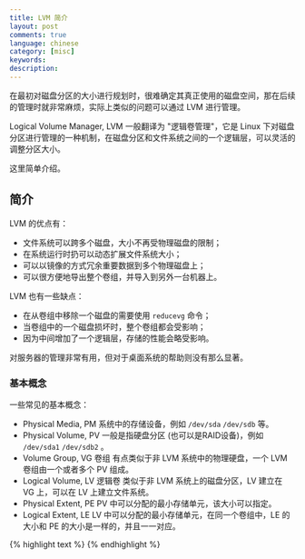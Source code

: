 ```yaml
---
title: LVM 简介
layout: post
comments: true
language: chinese
category: [misc]
keywords:
description:
---
```


在最初对磁盘分区的大小进行规划时，很难确定其真正使用的磁盘空间，那在后续的管理时就非常麻烦，实际上类似的问题可以通过 LVM 进行管理。

Logical Volume Manager, LVM 一般翻译为 "逻辑卷管理"，它是 Linux 下对磁盘分区进行管理的一种机制，在磁盘分区和文件系统之间的一个逻辑层，可以灵活的调整分区大小。

这里简单介绍。

<!-- more -->

## 简介

LVM 的优点有：

* 文件系统可以跨多个磁盘，大小不再受物理磁盘的限制；
* 在系统运行时扔可以动态扩展文件系统大小；
* 可以以镜像的方式冗余重要数据到多个物理磁盘上；
* 可以很方便地导出整个卷组，并导入到另外一台机器上。

LVM 也有一些缺点：

* 在从卷组中移除一个磁盘的需要使用 `reducevg` 命令；
* 当卷组中的一个磁盘损坏时，整个卷组都会受影响；
* 因为中间增加了一个逻辑层，存储的性能会略受影响。

对服务器的管理非常有用，但对于桌面系统的帮助则没有那么显著。

### 基本概念

一些常见的基本概念：

* Physical Media, PM 系统中的存储设备，例如 `/dev/sda` `/dev/sdb` 等。
* Physical Volume, PV 一般是指硬盘分区 (也可以是RAID设备)，例如 `/dev/sda1` `/dev/sdb2` 。
* Volume Group, VG 卷组 有点类似于非 LVM 系统中的物理硬盘，一个 LVM 卷组由一个或者多个 PV 组成。
* Logical Volume, LV 逻辑卷 类似于非 LVM 系统上的磁盘分区，LV 建立在 VG 上，可以在 LV 上建立文件系统。
* Physical Extent, PE PV 中可以分配的最小存储单元，该大小可以指定。
* Logical Extent, LE LV 中可以分配的最小存储单元，在同一个卷组中，LE 的大小和 PE 的大小是一样的，并且一一对应。

<!--
https://linux.cn/article-3218-1.html
https://segmentfault.com/a/1190000014035832
https://www.cnblogs.com/sparkdev/p/10130934.html
https://zhangchenchen.github.io/2017/03/10/LVM-command/
https://www.howtogeek.com/howto/40702/how-to-manage-and-use-lvm-logical-volume-management-in-ubuntu/


Device Mapper 是 Linux 2.6 内核中提供的一种从逻辑设备到物理设备的映射框架机制，在该机制下，用户可以很方便的根据自己的需要制定实现存储资源的管理策略。例如，当前比较流行的逻辑卷管理器 Linux Volume Manager, LVM 管理器，都是基于该机制实现的。

在 Linux 系统中，一般是通过 `dm-XX` 方式表示。
-->

{% highlight text %}
{% endhighlight %}

